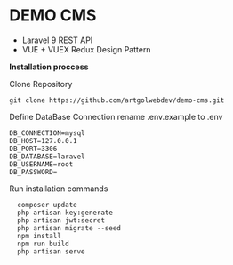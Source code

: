 # DEMO CMS 

- Laravel 9 REST API 
- VUE + VUEX Redux Design Pattern 

**Installation proccess**

Clone Repository

`git clone https://github.com/artgolwebdev/demo-cms.git`

Define DataBase Connection
rename .env.example to .env

	DB_CONNECTION=mysql
	DB_HOST=127.0.0.1
	DB_PORT=3306
	DB_DATABASE=laravel
	DB_USERNAME=root
	DB_PASSWORD=

Run installation commands


      composer update 
      php artisan key:generate
      php artisan jwt:secret
      php artisan migrate --seed 
	  npm install
	  npm run build 
	  php artisan serve 

